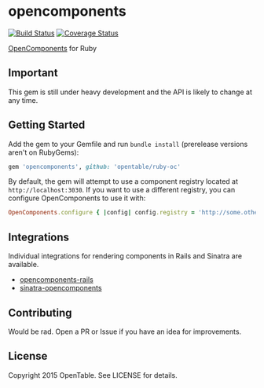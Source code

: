 # opencomponents
[![Build Status](https://travis-ci.org/opentable/ruby-oc.svg?branch=master)](https://travis-ci.org/opentable/ruby-oc)
[![Coverage Status](https://coveralls.io/repos/opentable/ruby-oc/badge.svg)](https://coveralls.io/r/opentable/ruby-oc)

[OpenComponents][1] for Ruby

[1]:https://github.com/opentable/oc

## Important
This gem is still under heavy development and the API is likely to change at any
time.

## Getting Started
Add the gem to your Gemfile and run `bundle install` (prerelease versions aren't
on RubyGems):
```ruby
gem 'opencomponents', github: 'opentable/ruby-oc'
```

By default, the gem will attempt to use a component registry located at
`http://localhost:3030`.
If you want to use a different registry, you can configure OpenComponents to use
it with:
```ruby
OpenComponents.configure { |config| config.registry = 'http://some.other.host' }
```

## Integrations
Individual integrations for rendering components in Rails and Sinatra are
available.
  * [opencomponents-rails][2]
  * [sinatra-opencomponents][3]

[2]:https://github.com/opentable/opencomponents-rails
[3]:https://github.com/opentable/sinatra-opencomponents

## Contributing
Would be rad. Open a PR or Issue if you have an idea for improvements.

## License
Copyright 2015 OpenTable. See LICENSE for details.

